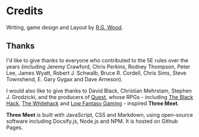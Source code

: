 # Credits

Writing, game design and Layout by [R.G. Wood](https://grislyeye.com).

## Thanks

I'd like to give thanks to everyone who contributed to the 5E rules over the years (including Jeremy Crawford, Chris Perkins, Rodney Thompson, Peter Lee, James Wyatt, Robert J. Schwalb, Bruce R. Cordell, Chris Sims, Steve Townshend, E. Gary Gygax and Dave Arneson).

I would also like to give thanks to David Black, Christian Mehrstam, Stephen J. Grodzicki, and  the producers of [Quest](https://www.adventure.game), whose RPGs - including [The Black Hack](https://squarehex.myshopify.com/products/the-black-hack-2nd-rule-book), [The Whitehack](https://whitehackrpg.wordpress.com/) and [Low Fantasy Gaming](https://lowfantasygaming.com/) - inspired **Three Meet**.

**Three Meet** is built with JavaScript, CSS and Markdown, using open-source software including Docsify.js, Node.js and NPM. It is hosted on Github Pages.

